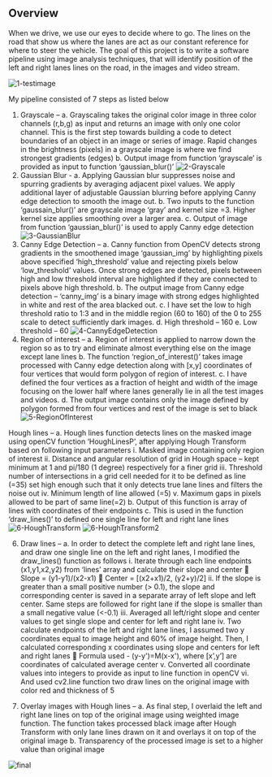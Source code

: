Overview
---

When we drive, we use our eyes to decide where to go.  The lines on the road that show us where the lanes are act as our constant reference for where to steer the vehicle.  The goal of this project is to write a software pipeline using image analysis techniques, that will identify position of the left and right lanes lines on the road, in the images and video stream.

![1-testimage](https://user-images.githubusercontent.com/59345845/141664295-3b3b46d4-72a7-4f44-bd47-0ae398a509b5.JPG)

My pipeline consisted of 7 steps as listed below
1. Grayscale –
a. Grayscaling takes the original color image in three color channels (r,b,g) as input and returns an image with only one color channel. This is the first step towards building a code to detect boundaries of an object in an image or series of image. Rapid changes in the brightness (pixels) in a grayscale image is where we find strongest gradients (edges)
b. Output image from function ‘grayscale’ is provided as input to function ‘gaussian_blur()’
![2-Grayscale](https://user-images.githubusercontent.com/59345845/141664296-cdf4da65-863c-4143-bfbb-c67c2813018e.JPG)
2. Gaussian Blur -
a. Applying Gaussian blur suppresses noise and spurring gradients by averaging adjacent pixel values. We apply additional layer of adjustable Gaussian blurring before applying Canny edge detection to smooth the image out.
b. Two inputs to the function ‘gaussain_blur()’ are grayscale image ‘gray’ and kernel size =3. Higher kernel size applies smoothing over a larger area.
c. Output of image from function ‘gaussian_blur()’ is used to apply Canny edge detection
![3-GaussianBlur](https://user-images.githubusercontent.com/59345845/141664297-4925caad-44d5-4bf8-8e85-0018cfba4216.JPG)
3. Canny Edge Detection –
a. Canny function from OpenCV detects strong gradients in the smoothened image ‘gaussian_img’ by highlighting pixels above specified ‘high_threshold’ value and rejecting pixels below ‘low_threshold’ values. Once strong edges are detected, pixels between high and low threshold interval are highlighted if they are connected to pixels above high threshold.
b. The output image from Canny edge detection – ‘canny_img’ is a binary image with strong edges highlighted in white and rest of the area blacked out.
c. I have set the low to high threshold ratio to 1:3 and in the middle region (60 to 160) of the 0 to 255 scale to detect sufficiently dark images.
d. High threshold – 160
e. Low threshold – 60
![4-CannyEdgeDetection](https://user-images.githubusercontent.com/59345845/141664298-b91b0599-4ef6-4d8b-a28d-ac8b819d4de3.JPG)
4. Region of interest –
a. Region of interest is applied to narrow down the region so as to try and eliminate almost everything else on the image except lane lines
b. The function ‘region_of_interest()’ takes image processed with Canny edge detection along with [x,y] coordinates of four vertices that would form polygon of region of interest.
c. I have defined the four vertices as a fraction of height and width of the image focusing on the lower half where lanes generally lie in all the test images and videos.
d. The output image contains only the image defined by polygon formed from four vertices and rest of the image is set to black
![5-RegionOfInterest](https://user-images.githubusercontent.com/59345845/141664299-ea5828db-66df-426c-af9a-94f185617cd9.JPG)

Hough lines –
a. Hough lines function detects lines on the masked image using openCV function ‘HoughLinesP’, after applying Hough Transform based on following input parameters
i. Masked image containing only region of interest
ii. Distance and angular resolution of grid in Hough space – kept minimum at 1 and pi/180 (1 degree) respectively for a finer grid
iii. Threshold number of intersections in a grid cell needed for it to be defined as line (=35) set high enough such that it only detects true lane lines and filters the noise out
iv. Minimum length of line allowed (=5)
v. Maximum gaps in pixels allowed to be part of same line(=2)
b. Output of this function is array of lines with coordinates of their endpoints
c. This is used in the function ‘draw_lines()’ to defined one single line for left and right lane lines
![6-HoughTransform](https://user-images.githubusercontent.com/59345845/141664300-b15738cd-fd98-4a10-80ad-2bcd4de78e1d.JPG)
![6-HoughTransform2](https://user-images.githubusercontent.com/59345845/141664301-7816422a-71fc-4695-baab-4cb9b9ab1ebb.JPG)

6. Draw lines –
a. In order to detect the complete left and right lane lines, and draw one single line on the left and right lanes, I modified the draw_lines() function as follows
i. Iterate through each line endpoints (x1,y1,x2,y2) from ‘lines’ array and calculate their slope and center
 Slope = (y1-y1)/(x2-x1)
 Center = [(x2+x1)/2, (y2+y)/2]
ii. If the slope is greater than a small positive number (> 0.1), the slope and corresponding center is saved in a separate array of left slope and left center. Same steps are followed for right lane if the slope is smaller than a small negative value (<-0.1)
iii. Averaged all left/right slope and center values to get single slope and center for left and right lane
iv. Two calculate endpoints of the left and right lane lines, I assumed two y coordinates equal to image height and 60% of image height. Then, I calculated corresponding x coordinates using slope and centers for left and right lanes
 Formula used - (y-y')=M(x-x'), where [x’,y’] are coordinates of calculated average center
v. Converted all coordinate values into integers to provide as input to line function in openCV
vi. And used cv2.line function two draw lines on the original image with color red and thickness of 5

7. Overlay images with Hough lines –
a. As final step, I overlaid the left and right lane lines on top of the original image using weighted image function. The function takes processed black image after Hough Transform with only lane lines drawn on it and overlays it on top of the original image
b. Transparency of the processed image is set to a higher value than original image

![final](https://user-images.githubusercontent.com/59345845/141664302-1ba70e1f-1e3d-4930-9095-daf34963df45.JPG)
